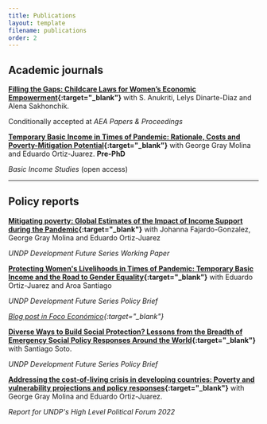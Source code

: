 ```yaml
---
title: Publications
layout: template
filename: publications
order: 2
---
```



## Academic journals


**[Filling the Gaps: Childcare Laws for Women’s Economic Empowerment](documents/WBL_Submitted.pdf){:target="_blank"}** with S. Anukriti, Lelys Dinarte-Diaz and Alena Sakhonchik. 

Conditionally accepted at *AEA Papers & Proceedings* 


**[Temporary Basic Income in Times of Pandemic: Rationale, Costs and Poverty-Mitigation Potential](https://www.degruyter.com/document/doi/10.1515/bis-2020-0029/html){:target="_blank"}** with George Gray Molina and Eduardo Ortiz-Juarez.  **Pre-PhD**

*Basic Income Studies* (open access)

---

## Policy reports 
**[Mitigating poverty: Global Estimates of the Impact of Income Support during the Pandemic](https://www.undp.org/library/dfs-mitigating-poverty-global-estimates-impact-income-support-during-pandemic){:target="_blank"}** with Johanna Fajardo-Gonzalez, George Gray Molina and Eduardo Ortiz-Juarez

*UNDP Development Future Series Working Paper* 


**[Protecting Women's Livelihoods in Times of Pandemic: Temporary Basic Income and the Road to Gender Equality](https://www.undp.org/publications/dfs-protecting-womens-livelihoods-times-pandemic-temporary-basic-income-and-road-gender){:target="_blank"}** with Eduardo Ortiz-Juarez and Aroa Santiago 

*UNDP Development Future Series Policy Brief* 

*[Blog post in Foco Económico](https://dev.focoeconomico.org/2021/06/14/proteger-la-economia-de-las-mujeres-en-pandemia/){:target="_blank"}*

**[Diverse Ways to Build Social Protection? Lessons from the Breadth of Emergency Social Policy Responses Around the World](https://www.undp.org/library/dfs-diverse-ways-build-social-protection-lessons-breadth-emergency-social-policy-responses){:target="_blank"}** with Santiago Soto. 

*UNDP Development Future Series Policy Brief* 


**[Addressing the cost-of-living crisis in developing countries: Poverty and vulnerability projections and policy responses](https://www.undp.org/publications/addressing-cost-living-crisis-developing-countries-poverty-and-vulnerability-projections-and-policy-responses){:target="_blank"}** with George Gray Molina and Eduardo Ortiz-Juarez. 

*Report for UNDP's High Level Political Forum 2022*